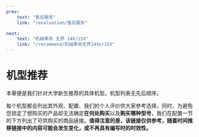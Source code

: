 ```yaml
---
prev:
    text: "售后服务"
    link: "/evaluation/售后服务"

next:
    text: "机械革命 无界 14X/15X"
    link: "/recommend/机械革命无界14Xor15X"
---
```


# 机型推荐

本章便是我们针对大学新生推荐的具体机型。机型列表无先后顺序。

每个机型都会列出其外观、配置、我们的个人评价供大家参考选择。同时，为避免您锁定了想购买的产品却无法确定**在何处购买**以及**购买哪种型号**，我们在配置一节的下方列出了可供购买的商品链接。**值得注意的是，该链接仅供参考，随着时间推移链接中的内容可能会发生变化，或不再具有编写时的时效性。**
